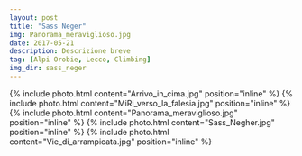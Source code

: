 ```yaml
---
layout: post
title: "Sass Neger"
img: Panorama_meraviglioso.jpg
date: 2017-05-21
description: Descrizione breve
tag: [Alpi Orobie, Lecco, Climbing]
img_dir: sass_neger
---
```

<div>
{% include photo.html content="Arrivo_in_cima.jpg" position="inline" %}
{% include photo.html content="MiRi_verso_la_falesia.jpg" position="inline" %}
{% include photo.html content="Panorama_meraviglioso.jpg" position="inline" %}
{% include photo.html content="Sass_Negher.jpg" position="inline" %}
{% include photo.html content="Vie_di_arrampicata.jpg" position="inline" %}
</div>
